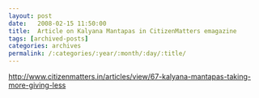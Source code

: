 ```yaml
---
layout: post
date:	2008-02-15 11:50:00
title:  Article on Kalyana Mantapas in CitizenMatters emagazine
tags: [archived-posts]
categories: archives
permalink: /:categories/:year/:month/:day/:title/
---
```

http://www.citizenmatters.in/articles/view/67-kalyana-mantapas-taking-more-giving-less

